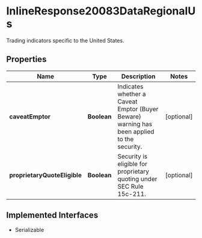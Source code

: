 

# InlineResponse20083DataRegionalUs

Trading indicators specific to the United States.

## Properties

Name | Type | Description | Notes
------------ | ------------- | ------------- | -------------
**caveatEmptor** | **Boolean** | Indicates whether a Caveat Emptor (Buyer Beware) warning has been applied to the security. |  [optional]
**proprietaryQuoteEligible** | **Boolean** | Security is eligible for proprietary quoting under SEC Rule 15c-211. |  [optional]


## Implemented Interfaces

* Serializable


